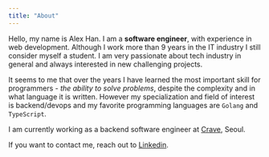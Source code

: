 ```yaml
---
title: "About"
---
```


Hello, my name is Alex Han. I am a **software engineer**, with experience in web development. Although I work more than 9 years in the IT industry I still consider myself a student. I am very passionate about tech industry in general and always interested in new challenging projects.

It seems to me that over the years I have learned the most important skill for programmers - _the ability to solve problems_, despite the complexity and in what language it is written. However my specialization and field of interest is backend/devops and my favorite programming languages are `Golang` and `TypeScript`.

I am currently working as a backend software engineer at [Crave](https://craveup.com), Seoul.

If you want to contact me, reach out to [Linkedin](https://www.linkedin.com/in/lxhandev).
